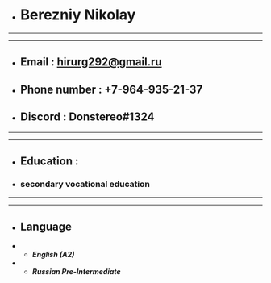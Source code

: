 * # Berezniy Nikolay 
___
___
* ## Email : hirurg292@gmail.ru 
* ## Phone number : +7-964-935-21-37
* ## Discord : Donstereo#1324
___
___
* ## Education :
* ### secondary vocational education
____
____
* ## Language
* * ___English (A2)___ 
* * ___Russian Pre-Intermediate___